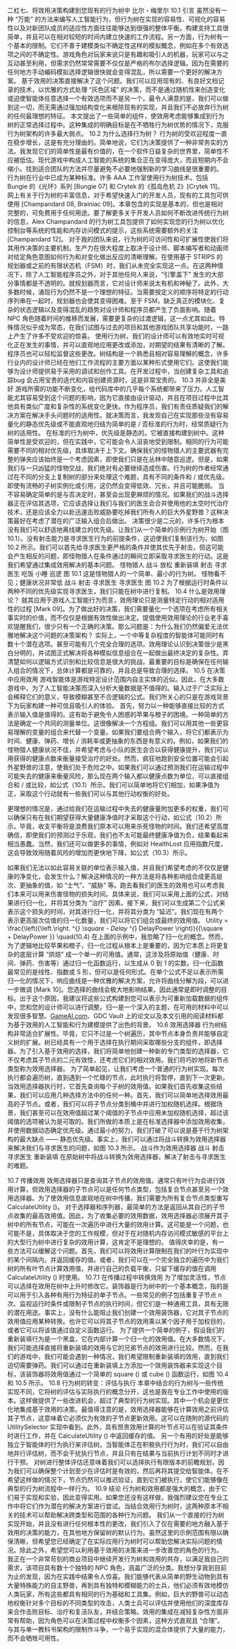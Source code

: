 二杠七、将效用决策构建到您现有的行为树中
比尔・梅里尔
10.1 引言
虽然没有一种 “万能” 的方法来编写人工智能行为，但行为树在实现的容易性、可视化的容易性以及对新团队成员的适应性方面往往能够达到很强的整体平衡。构建支持工具很简单，并且可以在相对较短的时间内建立快速的工作流程。另一方面，行为树有一个基本的限制。它们不善于建模类似不确定性这样的模拟概念，例如在多个有效选项之间的不确定性。游戏角色对玩家来说只是有趣和吸引人的机器，玩家可以与之互动甚至利用，但需求仍然常常需要不仅仅是严格的布尔选择逻辑。因为在需要的任何地方手动编码模拟选择逻辑很快就会变得混乱，所以需要一个更好的解决方案。
基于效用的决策直接解决了这个问题。我们可以应用现有的、有良好文档记录的技术，以优雅的方式处理 “灰色区域” 的决策，而不是通过随机性来创造变化或迫使智能体任意选择一个有效选项而不是另一个。最令人满意的是，我们可以做到这一切，而无需通过强加结构变化来根除现有的实现，并且我们不必放弃行为树的任何最理想的特征。
本文提出了一些简单的组件，使效用考虑能够集成到行为树的正常选择过程中。这种集成的明确目标是在不牺牲行为树优势的情况下，克服行为树架构的许多最大弱点。
10.2 为什么选择行为树？
行为树的受欢迎程度一直在稳步增长，这是有充分理由的。简单地说，它们为决策提供了一种非常务实的方法。我发现它们的简单性是最有价值的，在一个软件日益复杂的世界里，简单性不应被低估。现代游戏中构成人工智能的系统的集合正在变得庞大，而且短期内不会缩小。找到适合团队的方法并尽量避免不必要地强制新的学习曲线是很重要的。
行为树在行业中已成为某种标准。许多 AAA 工作室使用行为树技术，包括 Bungie 的《光环》系列 [Bungie 07] 和 Crytek 的《孤岛危机 2》[Crytek 11]。网上有关于行为树的丰富信息，对于希望快速入门的开发人员，现有的工具包可供使用 [Champandard 08, Brainiac 09]。本章包含的实现是基本的，但也是相对完整的，可免费用于任何用途。要了解更多关于开发人员如何不断改进传统行为树的信息，Alex Champandard 的行为树工具包提供了如何实现您的行为树以优化控制台等系统的性能和内存访问模式的提示，这些系统需要额外的关注 [Champandard 12]。
对于我的团队来说，行为树的可访问性和可扩展性使我们将其用作决策的主要机制。生产力在很大程度上取决于设计师、脚本编写者和动画师对给定角色意图如何行为和对变化做出反应的清晰理解。在使用基于 STRIPS 的规划器或之前的有限状态机（FSM）时，我们从未完全实现这一点。在这两种情况下，除了人工智能程序员之外，对于其他任何人来说，“引擎盖下” 发生的大部分事情都是不透明的。就规划器而言，它对设计师来说太有机和神秘了。此外，大多数时候，涌现行为仍然不是一个理想的特征。当需要按定义的顺序将特定的行动序列串在一起时，规划器也会使其变得困难。至于 FSM，缺乏真正的模块化、复杂的状态逻辑以及变得混乱的趋势对设计师和程序员都产生了负面影响。随着 NPC 角色随着时间的推移而发展，需要更复杂的过渡逻辑，这一点尤其如此。特殊情况似乎成为常态，在我们试图与过去的项目和其他游戏团队共享功能时，一路上产生了许多不受欢迎的惊喜。
使用行为树，我们的设计师可以有效地实时可视化正在发生的事情，并可以直观地应用更改或添加，对期望的结果有清晰的了解。程序员也可以轻松监督这些更改。树结构是一个熟悉且相对容易理解的概念，许多行业内的设计师已经在他们工作流程的主要方面以某种形式使用它们。这使我们能够为设计师提供易于采用的调试和创作工具。在开发过程中，当创建复杂工具和追踪bug 会占用宝贵的迭代和内容创建资源时，这是非常宝贵的。
10.3 并非全是美好
游戏所需的功能不断变化，给代码库中的几乎每个系统都带来了压力。人工智能尤其容易受到这个问题的影响，因为它直接由设计驱动，并且在项目过程中比其他具有类似广度和复杂性的系统变化更快。作为程序员，我们有责任质疑我们的解决方案在解决手头问题时的适用性。就决策而言，我发现自己在实现那些没有容易量化的静态优先级或不能直观地归结为简单的是 / 否标准的行为时，经常质疑行为树的适用性。
在标准的行为树中，优先级是静态的。它被直接构建到树中。这种简单性是受欢迎的，但在实践中，它可能会令人沮丧地受到限制。相同的行为可能需要不同的相对优先级，具体取决于上下文。确保我们的怪物猎人的主要武器有完整的弹夹应该始终是一个考虑因素，即使我们只是在丛林中随意巡逻。但是，如果我们与一只凶猛的怪物交战，我们绝对有必要继续造成伤害。行为树的作者经常通过在不同的分支上复制树的部分来处理这个难题，具有不同的条件和 / 或优先级。即使有流畅的子树实例化或引用，这仍然会变得低效、冗长，并且可能脆弱。
当不容易确定简单的是与否决定时，甚至会出现更麻烦的情况。如果我们的战斗选择器正在评估其选项，它应该选择让我们与我们的医生会合并使用他的太空时代治疗技术，还是应该全力以赴迅速击败威胁要吃掉我们所有人的巨大外星野兽？这种决策最好在考虑了潜在的广泛输入组合后做出。
决策很少是二元的，许多行为根本没有我们可以舒适地离线建立的优先级。让我们从一个简单的示例行为树开始（图 10.1）。没有射击能力是寻求医生行为的前提条件，这迫使我们复制该行为，如图 10.2 所示。我们可以首先给寻求医生更严格的条件并使其优先于射击，但这可能会产生相反的问题，即怪物猎人在条件通过的瞬间立即采取寻求医生的行动。这是我们希望通过集成效用解决的基本问题。
怪物猎人
战斗
放松
重新装填 射击 寻求医生
吃饭 小睡 巡逻
图 10.1 这是怪物猎人的一个简单、最小的行为树。
怪物看不见；健康状况非常低
战斗
射击 寻求医生
寻求医生
图 10.2 为了根据运行时条件以两种不同的优先级实现寻求医生，我们只能在树中进行复制。
10.4 什么是效用理论？
就其应用于游戏人工智能行为而言，效用理论只是测量特定行动的相对适用性的过程 [Mark 09]。为了做出好的决策，我们需要量化一个选项在考虑所有相关事实时的价值，而不仅仅是根据有效性做出决定。提倡使用效用理论的行业老手喜欢提醒我们，很少只有一个正确的决策。那么问题是：为什么我们仍然偏爱无法优雅地解决这个问题的决策架构？
实际上，一个中等复杂程度的智能体可能同时有数十个潜在选项。甚至可能有几个完全合理的选项。效用理论认识到决策很少是黑白分明的，并试图正式解决将各种模拟信息组合在一起做出最终决定的复杂性。弄清楚如何以逻辑方式识别和比较信息是很大的挑战。最重要的目标是确保在任何输入组合的情况下，总体计算都是可靠的，并且总是导致合理的选择。
10.5 在决策中应用效用
游戏智能体是游戏特定设计范围内自主实体的近似。因此，在大多数游戏中，为了人工智能决策而深入分析大量数据是不值得的。输入过于广泛实际上会稀释它们的意义，导致模糊甚至不合逻辑的公式。我们所关心的只是在游戏背景下为玩家构建一种可信且吸引人的体验。
首先，努力以一种能够直接比较的方式表示输入值是值得的。这有助于避免令人困惑的苹果与橙子的困境。一种简单的方法是确定一个共同的测量单位。这很像解决一个方程组。我们可以用其他一些更容易理解的变量的组合来代替一个变量。如果我们要组合两个输入，将它们都表示为时间、健康、弹药、增长 / 消耗率或更抽象的东西是有意义的。例如，如果我们的怪物猎人健康状况不佳，并希望考虑与小队的医生会合以获得健康提升，我们可以用获得的健康点数来衡量接受治疗的好处。然而，疯狂地跑到安全位置可能会引起外星野兽的注意，使我们处于危险之中。如果我们可以通过预测我们在运输过程中可能失去的健康来衡量风险，那么现在两个输入都以健康点数为单位，可以直接组合和 / 或比较，如公式（10.1）所示。我们可以简单地将它们相加，如果净值为正，采取这个行动就有一些我们可以与其他行动权衡的好处。

更理想的情况是，通过给我们在运输过程中失去的健康量附加更多的权重，我们可以确保只有在我们期望获得大量健康净值时才采取这个行动，如公式（10.2）所示。毕竟，收支平衡将是浪费我们原本可以用来杀死怪物的时间。我们还希望高度确信，即使我们的预测过于乐观，我们也不太可能最终健康净值为负，结果看起来相当愚蠢。当然，我们还可以做更多的事情，例如对 HealthLost 应用指数尺度，这会导致效用随着风险的增加而更快地下降，如公式（10.3）所示。

如果我们无法以如此容易关联的单位表示输入值，并且我们希望考虑的不仅仅是健康的净变化，会发生什么？解决这种情况的一种方法是将各种影响组合成更高层次、更抽象的值，如 “士气”、“威胁” 等。跑去看我们的医生的效用也可以考虑我们本来可以用来伤害怪物的损失时间。具体来说，我们可以采用上面的公式，对结果进行归一化，并将其分类为 “治疗” 因素。接下来，我们可以生成第二个公式来表示这个损失的时间，对其进行归一化，并将其分类为 “延迟”。我们现在有两个表示更高层次估值的归一化数量，我们可以将它们组合成最终的效用值。
Utility = \frac{\left({\left.\right. ^{*} \square - Delay ^{*} DelayPower \right)}{{\square + DelayPower }} \quad(10.4)
在上面的示例中，我忽略了归一化的概念。然而，为了逻辑地比较苹果和橙子，归一化过程从根本上是重要的，因为它本质上将更复杂的底层计算 “烘焙” 成一个单一的可用值。通常，这涉及将原始值（健康、时间、弹药、伤害等）通过归一化函数运行，以生成从 0 到 1 的实数。归一化函数最常见的是线性、指数或 S 形，但可以是任何形式。在单个公式不足以表示所需归一化的情况下，响应曲线是一种优雅的解决方案，允许将曲线分解为段，可以进一步微调 [Mark 10]。您选择的曲线会极大地影响结果，因此通常是即时调整的目标。出于这个原因，我建议将这些公式构建到您可以表示为可重新加载数据的组件中，您和您的设计师可以进行调整。归一是一个深入的主题，在可用的材料中可以发现很多智慧。[GameAI.com](https://gameai.com/)、GDC Vault 上的论文以及本文引用的阅读材料都为基于效用的人工智能和行为建模提供了出色的背景。
10.6 效用选择器
行为树结构非常适合扩展性。毕竟，它只不过是一个树遍历，其中节点本身负责并能够自定义树的扩展。树已经具有一个用于选择在执行期间采取哪些分支的组件，即选择器。为了引入基于效用的选择，我们将简单地创建一种新的专门类型的选择器，它不仅考虑其子节点的二元有效性，还考虑它们的相对效用。我们将巧妙地将新节点类型称为效用选择器。
为了简单起见，让我们考虑一个普通的行为树实现。每次执行都会遍历树，直到遇到一个忙碌的节点，此时执行将暂停，直到下一次更新。当效用选择器执行时，它首先查询每个子树的效用值。如果我们首先收集这些结果，我们可以应用几种选择方法中的任何一种。首先，我们可以简单地选择效用最高的子节点。或者，我们可以将子节点分类到桶中并进行加权随机选择。根据场景，我们甚至可以在效用值超过某个阈值的子节点中应用未加权随机选择，超过该阈值的选项被认为是可取的。我们所做的本质上是在标准选择器中添加效用收集，并使用数据动态确定优先级。通过最小的努力，我们打破了可以说是基于行为树架构的最大缺点 —— 静态优先级。事实上，我们可以通过将战斗转换为效用选择器来解决我们与寻求医生的问题，如图 10.3 所示。
战斗作为效用选择器
战斗 射击 寻求医生 重新装填
在原始树中将战斗转换为效用选择器，解决了射击与寻求医生的难题。

10.7 传播效用
效用选择器只是查询其子节点的效用值。通常只有叶行为会进行效用计算，但效用选择器的子节点可以是任何节点类型，包括复合节点甚至另一个效用选择器。为了使效用信息直观地在树中传播，我们需要为所有复合节点类型重写 CalculateUtility ()。
对于选择器和序列器，最简单的方法是返回从其自己的子节点收集的最高效用值。因此，为了收集必要的效用数据，效用选择器必须展开其子树中的所有节点，可能在一次遍历中进行大量的效用计算。这可能是一个问题，也可能不是，具体取决于您的工作规模，但对于在对随机内存访问模式敏感的平台上的大型行为树中进行复杂的效用计算，这肯定不是理想的。
值得庆幸的是，有一些方法可以缓解这个问题。首先，我们可以将效用计算限制在我们的叶行为实现中的某个间隔内，并返回缓存的值。或者，我们可以在一个完全独立的遍历中为我们树的所有叶节点计算效用值，并进行自己的负载平衡，只留下缓存的值在调用 CalculateUtility () 时使用。
10.7.1 在传播过程中转换效用
为了增加灵活性，节点可以选择在效用在树中上升时修改它。装饰器是行为树中的一个基本概念，指的是可以用于引入各种有用行为特征的单子节点。一些常见的例子包括重复子节点 n 次、监视运行时条件或限制子节点的执行时间，但它们是一种通用工具，具有无限的潜在用途。事实上，没有什么能阻止我们创建一个效用装饰器，它对其子节点的效用值应用某种转换。也许它可以将其子节点的效用乘以某个因子用于加权目的，或者它可以将该值通过自定义函数运行。
为了提供一个简单的例子，假设我们的重新装填行为是一个黑盒，它在内部计算一个归一化的效用值。在大多数情况下，我们可能选择直接将重新装填的效用与它的兄弟节点的效用进行比较。然而，在我们的游戏中，我们可能会遇到一种情况，我们希望限制重新装填的效用，直到我们迫切需要弹药。我们可以通过在重新装填上方添加一个效用装饰器来实现这个目标，该装饰器将效用值通过一个简单的 square () 或 cube () 函数运行，如图 10.4 和 10.5 所示。
10.8 行为树的转变：评估与执行
本章中结合的行为树与一些传统实现不同，它将树的评估与实际执行的概念分开，这也是我在专业工作中使用的版本。这样做提供了一些改进机会，超过了典型的行为树实现。其中一个机会是更优化地集成基于效用的决策。最值得注意的是，效用选择器能够在计算效用之前评估其子节点，这意味着它必须仅为有效的子节点更新效用。这可以在随附的源代码的 UtilitySelector 实现中看到。此外，具有昂贵效用计算的叶节点可以在验证其条件时进行工作，并在 CalculateUtility () 中返回缓存的值。
另一个有用的好处是能够独立于智能体的行为执行来评估树。当智能体正在积极执行行为时，我们可以自由地并行评估树，而不会干扰执行节点，并且只有在结果与当前执行计划不同时才进行干预。
对树进行整体评估还意味着我们可以选择执行有限版本的前瞻规划，因为我们可以确保整个计划至少在评估时是有效的，然后再将其提交给智能体。在不希望这样做的情况下，节点仍然可以推迟验证，直到它们被执行，使它们能够像在典型的行为树流程中一样行为。
10.9 结论
行为树和效用都是强大的概念，由于它们易于实现和实验，因此变得实用。如果您还没有这样做，我强烈建议您在专业工作中将它们作为潜在的解决方案进行尝试。当结合效用行为树时，这两种原本不相关的技术可以帮助解决跨类型和范围的各种行为问题。
我们从一个直接的行为树实现开始，并且没有进行任何根本性的更改，我们引入了仅在需要的地方融入基于效用的决策的能力，在其他地方保留树的默认行为。虽然这里的示例范围有限以确保清晰，但希望您已经确定了在实际应用行为树时可以帮助您解决实际问题的情况。除此之外，希望您可以利用基于效用的决策来进一步改善您的角色的行为。
我正在一个非常苛刻的商业项目中继续开发行为树和效用的共存，以满足我自己的需求，该项目具有数十个独特的 NPC 角色，涵盖广泛的分类。我想分享我到目前为止的发现，因为在实践中结果令人惊喜。我们能够代表从简单的野生动物到具有大量特殊能力的自主野兽，再到具有独特和模糊能力的士兵，他们必须有效地模仿人类玩家，所有这些都具有相同的行为基础和工具集。例如，巨大的野兽可以动态地权衡针对多个目标的不同类型的攻击，人类士兵可以评估并使用他们的深度库存来合作击败目标、治疗和复活队友，并结合策略。效用的集成在减轻复杂性方面非常有帮助，因为角色可以在决策过程中权衡多个因素，这种方式直观且 “合理”。与其与单一教科书架构的限制作斗争，一个易于实现的混合体提供了大量的能力，而不会牺牲可用性。
